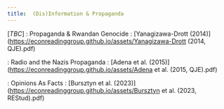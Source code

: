 ```yaml
---
title:  (Dis)Information & Propaganda
---
```



[_TBC_]
: Propaganda & Rwandan Genocide
  : [Yanagizawa-Drott (2014)](https://econreadinggroup.github.io/assets/Yanagizawa-Drott (2014, QJE).pdf)
  
: Radio and the Nazis Propaganda
  : [Adena et al. (2015)](https://econreadinggroup.github.io/assets/Adena et al. (2015, QJE).pdf)

: Opinions As Facts
  : [Bursztyn et al. (2023)](https://econreadinggroup.github.io/assets/Bursztyn et al. (2023, REStud).pdf)

